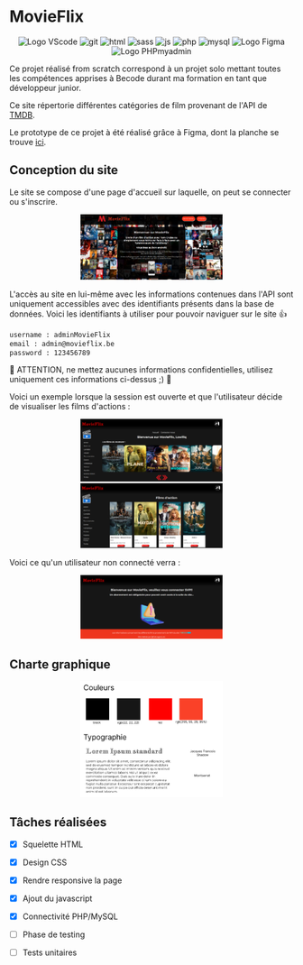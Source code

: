 <h1 center="align"> MovieFlix </h1>

<p align="center">
    <img src="https://img.shields.io/badge/Visual_Studio_Code-0078D4?style=for-the-badge&logo=visual%20studio%20code&logoColor=white" alt="Logo VScode">
    <img src="https://img.shields.io/badge/git-red?style=for-the-badge&logo=git&logoColor=white" alt="git">
    <img src="https://img.shields.io/badge/HTML5-E34F26?style=for-the-badge&logo=html5&logoColor=white" alt="html">
    <img src="https://img.shields.io/badge/sass-pink?style=for-the-badge&logo=sass&logoColor=white" alt="sass">
    <img src="https://img.shields.io/badge/JavaScript-F7DF1E?style=for-the-badge&logo=javascript&logoColor=black" alt="js">
    <img src="https://img.shields.io/badge/php-777BB4?style=for-the-badge&logo=php&logoColor=white" alt="php">
    <img src="https://img.shields.io/badge/Mysql-black?style=for-the-badge&logo=mysql&logoColor=white" alt="mysql">
    <img src="https://img.shields.io/badge/Figma-F24E1E?style=for-the-badge&logo=figma&logoColor=white" alt="Logo Figma">
    <img src="https://img.shields.io/badge/PHPMyAdmnin-90E59A.svg?style=for-the-badge&logo=phpmyadmin&logoColor=black" alt="Logo PHPmyadmin">


</p>

Ce projet réalisé from scratch correspond à un projet solo mettant toutes les compétences apprises à Becode durant ma formation en tant que développeur junior. 

Ce site répertorie différentes catégories de film provenant de l'API de [TMDB](https://www.themoviedb.org/?language=fr).

Le prototype de ce projet à été réalisé grâce à Figma, dont la planche se trouve [ici](https://www.figma.com/file/hzoJoSl1dqi270I5WF2lnO/MovieFlix?node-id=0%3A1&t=BaC6tRPzvOPOf9Wf-0).

<h2>Conception du site</h2>

Le site se compose d'une page d'accueil sur laquelle, on peut se connecter ou s'inscrire.

<p align="center">
    <img src="frontend/assets/img/home.png" style="width:50%;">
</p>

L'accès au site en lui-même avec les informations contenues dans l'API sont uniquement accessibles avec des identifiants présents dans la base de données. 
Voici les identifiants à utiliser pour pouvoir naviguer sur le site 👍

```
username : adminMovieFlix
email : admin@movieflix.be
password : 123456789
```

:stop_sign: <bold> ATTENTION, ne mettez aucunes informations confidentielles, utilisez uniquement ces informations ci-dessus ;) :stop_sign:

Voici un exemple lorsque la session est ouverte et que l'utilisateur décide de visualiser les films d'actions :

<p align="center">
    <img src="frontend/assets/img/homepage.png" style="width:50%;">
    <img src="frontend/assets/img/movie-details.png" style="width:50%;">
</p>

Voici ce qu'un utilisateur non connecté verra : 

<p align="center">
    <img src="frontend/assets/img/non-connecte.png" style="width:50%;">
</p>

<h2>Charte graphique</h2>

<p align="center">
    <img src="frontend/assets/img/charte.png" style="width:50%;">
</p>

<h2>Tâches réalisées</h2>

- [x] Squelette HTML 

- [x] Design CSS

- [x] Rendre responsive la page

- [x] Ajout du javascript

- [x] Connectivité PHP/MySQL

- [ ] Phase de testing

- [ ] Tests unitaires